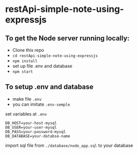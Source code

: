# restApi-simple-note-using-expressjs


## To get the Node server running locally:

 * Clone this repo
 * ```cd restApi-simple-note-using-expressjs```
 * ```npm install```
 * set up file .env and database
 * ```npm start``` 
 
## To setup .env and database

 * make file ```.env``` 
 * you can imitate ```.env-semple```
 
 set variables at ```.env```
 
 ```
 DB_HOST=your-host-mysql
 DB_USER=your-user-mysql
 DB_PASS=your-password-mysql
 DB_DATABASE=your-databse-name
 ```
 
 import sql file from ```./database/node_app.sql``` to your database

